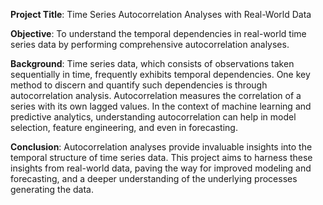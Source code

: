 **Project Title**: Time Series Autocorrelation Analyses with Real-World Data

**Objective**: To understand the temporal dependencies in real-world time series data by performing comprehensive autocorrelation analyses.

**Background**:
Time series data, which consists of observations taken sequentially in time, frequently exhibits temporal dependencies. One key method to discern and quantify such dependencies is through autocorrelation analysis. Autocorrelation measures the correlation of a series with its own lagged values. In the context of machine learning and predictive analytics, understanding autocorrelation can help in model selection, feature engineering, and even in forecasting.

**Conclusion**:
Autocorrelation analyses provide invaluable insights into the temporal structure of time series data. This project aims to harness these insights from real-world data, paving the way for improved modeling and forecasting, and a deeper understanding of the underlying processes generating the data.
